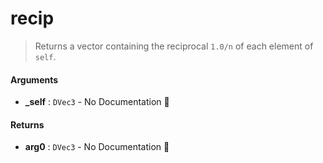 # recip

>  Returns a vector containing the reciprocal `1.0/n` of each element of `self`.

#### Arguments

- **\_self** : `DVec3` \- No Documentation 🚧

#### Returns

- **arg0** : `DVec3` \- No Documentation 🚧